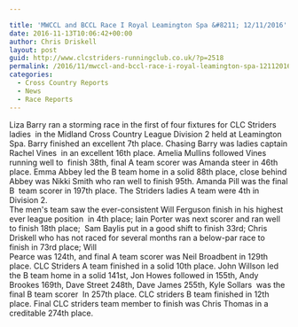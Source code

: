 ```yaml
---

title: 'MWCCL and BCCL Race I Royal Leamington Spa &#8211; 12/11/2016'
date: 2016-11-13T10:06:42+00:00
author: Chris Driskell
layout: post
guid: http://www.clcstriders-runningclub.co.uk/?p=2518
permalink: /2016/11/mwccl-and-bccl-race-i-royal-leamington-spa-12112016/
categories:
  - Cross Country Reports
  - News
  - Race Reports
---
```

Liza Barry ran a storming race in the first of four fixtures for CLC Striders ladies  in the Midland Cross Country League Division 2 held at Leamington Spa. Barry finished an excellent 7th place. Chasing Barry was ladies captain Rachel Vines  in an excellent 16th place. Amelia Mullins followed Vines running well to  finish 38th, final A team scorer was Amanda steer in 46th place. Emma Abbey led the B team home in a solid 88th place, close behind Abbey was Nikki Smith who ran well to finish 95th. Amanda Pill was the final B  team scorer in 197th place. The Striders ladies A team were 4th in Division 2.  
The men's team saw the ever-consistent Will Ferguson finish in his highest ever league position  in 4th place; Iain Porter was next scorer and ran well to finish 18th place;  Sam Baylis put in a good shift to finish 33rd; Chris Driskell who has not raced for several months ran a below-par race to finish in 73rd place; Will  
Pearce was 124th, and final A team scorer was Neil Broadbent in 129th place. CLC Striders A team finished in a solid 10th place. John Willson led the B team home in a solid 141st, Jon Howes followed in 155th, Andy Brookes 169th, Dave Street 248th, Dave James 255th, Kyle Sollars  was the final B team scorer  In 257th place. CLC striders B team finished in 12th place. Final CLC striders team member to finish was Chris Thomas in a creditable 274th place.